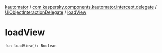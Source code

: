 [kautomator](../../index.md) / [com.kaspersky.components.kautomator.intercept.delegate](../index.md) / [UiObjectInteractionDelegate](index.md) / [loadView](./load-view.md)

# loadView

`fun loadView(): Boolean`